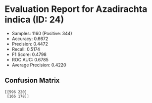 # Evaluation Report for Azadirachta indica (ID: 24)
- Samples: 1160 (Positive: 344)
- Accuracy: 0.6672
- Precision: 0.4472
- Recall: 0.5174
- F1 Score: 0.4798
- ROC AUC: 0.6785
- Average Precision: 0.4220

## Confusion Matrix
```
[[596 220]
 [166 178]]
```
